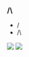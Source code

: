 ### /\
- \/
- /\
<img align="center" src="https://github-readme-stats.vercel.app/api?username=pwqbot&count_private=true&show_icons=true&theme=graywhite" />
<img align="center" src="https://github-readme-stats.vercel.app/api/top-langs/?username=pwqbot&layout=compact&theme=graywhite&hide=html,css,javascript,shaderlab&exclude_repo=unp" />
